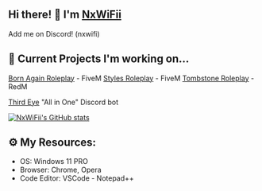 ## Hi there! 👋 I'm [NxWiFii](https://github.com/NxWiFii)
Add me on Discord! (nxwifi)

## 🚧 Current Projects I'm working on... 
[Born Again Roleplay](https://discord.gg/3KAPXyUxWJ) - FiveM
[Styles Roleplay](https://discord.gg/SASS2K22mz) - FiveM 
[Tombstone Roleplay](https://discord.gg/KD9fcZNK4G) - RedM

[Third Eye](https://github.com/NxWiFii/ThirdEye) "All in One" Discord bot

[![NxWiFii's GitHub stats](https://github-readme-stats.vercel.app/api?username=nxwifii&show_icons=true)](https://github.com/nxwifii/github-readme-stats)



## ⚙️ My Resources: 
- OS: Windows 11 PRO
- Browser: Chrome, Opera
- Code Editor: VSCode - Notepad++
